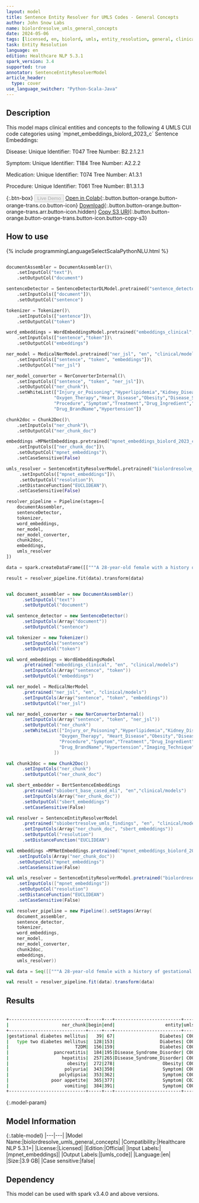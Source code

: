 ```yaml
---
layout: model
title: Sentence Entity Resolver for UMLS Codes - General Concepts
author: John Snow Labs
name: biolordresolve_umls_general_concepts
date: 2024-05-06
tags: [licensed, en, biolord, umls, entity_resolution, general, clinical]
task: Entity Resolution
language: en
edition: Healthcare NLP 5.3.1
spark_version: 3.4
supported: true
annotator: SentenceEntityResolverModel
article_header:
  type: cover
use_language_switcher: "Python-Scala-Java"
---
```


## Description

This model maps clinical entities and concepts to the following 4 UMLS CUI code categories using ´mpnet_embeddings_biolord_2023_c´ Sentence Embeddings:

Disease:
Unique Identifier: T047
Tree Number: B2.2.1.2.1

Symptom:
Unique Identifier: T184
Tree Number: A2.2.2

Medication:
Unique Identifier: T074
Tree Number: A1.3.1

Procedure:
Unique Identifier: T061
Tree Number: B1.3.1.3


{:.btn-box}
<button class="button button-orange" disabled>Live Demo</button>
[Open in Colab](https://colab.research.google.com/github/JohnSnowLabs/spark-nlp-workshop/blob/master/healthcare-nlp/05.0.Clinical_Entity_Resolvers.ipynb){:.button.button-orange.button-orange-trans.co.button-icon}
[Download](https://s3.amazonaws.com/auxdata.johnsnowlabs.com/clinical/models/biolordresolve_umls_general_concepts_en_5.3.1_3.4_1714987842410.zip){:.button.button-orange.button-orange-trans.arr.button-icon.hidden}
[Copy S3 URI](s3://auxdata.johnsnowlabs.com/clinical/models/biolordresolve_umls_general_concepts_en_5.3.1_3.4_1714987842410.zip){:.button.button-orange.button-orange-trans.button-icon.button-copy-s3}

## How to use



<div class="tabs-box" markdown="1">
{% include programmingLanguageSelectScalaPythonNLU.html %}
  
```python

documentAssembler = DocumentAssembler()\
    .setInputCol("text")\
    .setOutputCol("document")

sentenceDetector = SentenceDetectorDLModel.pretrained("sentence_detector_dl_healthcare","en","clinical/models")\
    .setInputCols(["document"])\
    .setOutputCol("sentence")

tokenizer = Tokenizer()\
    .setInputCols(["sentence"])\
    .setOutputCol("token")

word_embeddings = WordEmbeddingsModel.pretrained("embeddings_clinical","en","clinical/models")\
    .setInputCols(["sentence","token"])\
    .setOutputCol("embeddings")

ner_model = MedicalNerModel.pretrained("ner_jsl", "en", "clinical/models")\
    .setInputCols(["sentence", "token", "embeddings"])\
    .setOutputCol("ner_jsl")

ner_model_converter = NerConverterInternal()\
    .setInputCols(["sentence", "token", "ner_jsl"])\
    .setOutputCol("ner_chunk")\
    .setWhiteList(["Injury_or_Poisoning","Hyperlipidemia","Kidney_Disease","Oncological","Cerebrovascular_Disease",
                  "Oxygen_Therapy","Heart_Disease","Obesity","Disease_Syndrome_Disorder","Symptom","Treatment","Diabetes","Injury_or_Poisoning",
                  "Procedure","Symptom","Treatment","Drug_Ingredient","VS_Finding","Communicable_Disease",
                  "Drug_BrandName","Hypertension"])

chunk2doc = Chunk2Doc()\
    .setInputCols("ner_chunk")\
    .setOutputCol("ner_chunk_doc")

embeddings =MPNetEmbeddings.pretrained("mpnet_embeddings_biolord_2023_c","en")\
    .setInputCols(["ner_chunk_doc"])\
    .setOutputCol("mpnet_embeddings")\
    .setCaseSensitive(False)

umls_resolver = SentenceEntityResolverModel.pretrained("biolordresolve_umls_general_concepts", "en", "clinical/models")\
     .setInputCols(["mpnet_embeddings"])\
     .setOutputCol("resolution")\
    .setDistanceFunction("EUCLIDEAN")\
    .setCaseSensitive(False)

resolver_pipeline = Pipeline(stages=[
    documentAssembler,
    sentenceDetector,
    tokenizer,
    word_embeddings,
    ner_model,
    ner_model_converter,
    chunk2doc,
    embeddings,
    umls_resolver
])

data = spark.createDataFrame([["""A 28-year-old female with a history of gestational diabetes mellitus diagnosed eight years prior to presentation and subsequent type two diabetes mellitus (T2DM), one prior episode of pancreatitis three years prior to presentation, associated with an acute hepatitis, and obesity with a BMI of 33.5 kg/m2, presented with a one-week history of polyuria, polydipsia, poor appetite, and vomiting."""]]).toDF("text")

result = resolver_pipeline.fit(data).transform(data)

```
```scala

val document_assembler = new DocumentAssembler()
      .setInputCol("text")
      .setOutputCol("document")

val sentence_detector = new SentenceDetector()
      .setInputCols(Array("document"))
      .setOutputCol("sentence")

val tokenizer = new Tokenizer()
      .setInputCols("sentence")
      .setOutputCol("token")

val word_embeddings = WordEmbeddingsModel
      .pretrained("embeddings_clinical", "en", "clinical/models")
      .setInputCols(Array("sentence", "token"))
      .setOutputCol("embeddings")

val ner_model = MedicalNerModel
      .pretrained("ner_jsl", "en", "clinical/models")
      .setInputCols(Array("sentence", "token", "embeddings"))
      .setOutputCol("ner_jsl")

val ner_model_converter = new NerConverterInternal()
      .setInputCols(Array("sentence", "token", "ner_jsl"))
      .setOutputCol("ner_chunk")
      .setWhiteList(["Injury_or_Poisoning","Hyperlipidemia","Kidney_Disease","Oncological","Cerebrovascular_Disease",
                    "Oxygen_Therapy", "Heart_Disease","Obesity","Disease_Syndrome_Disorder","Symptom","Treatment","Diabetes","Injury_or_Poisoning",
                    "Procedure","Symptom","Treatment","Drug_Ingredient","VS_Finding","Communicable_Disease",
                    "Drug_BrandName","Hypertension","Imaging_Technique"
                  ])

val chunk2doc = new Chunk2Doc()
      .setInputCols("ner_chunk")
      .setOutputCol("ner_chunk_doc")

val sbert_embedder = BertSentenceEmbeddings
      .pretrained("sbiobert_base_cased_mli", "en","clinical/models")
      .setInputCols(Array("ner_chunk_doc"))
      .setOutputCol("sbert_embeddings")
      .setCaseSensitive(False)

val resolver = SentenceEntityResolverModel
      .pretrained("sbiobertresolve_umls_findings", "en", "clinical/models")
      .setInputCols(Array("ner_chunk_doc", "sbert_embeddings"))
      .setOutputCol("resolution")
      .setDistanceFunction("EUCLIDEAN")

val embeddings =MPNetEmbeddings.pretrained("mpnet_embeddings_biolord_2023_c","en")
    .setInputCols(Array("ner_chunk_doc"))
    .setOutputCol("mpnet_embeddings")
    .setCaseSensitive(False)

val umls_resolver = SentenceEntityResolverModel.pretrained("biolordresolve_umls_general_concepts", "en", "clinical/models")
    .setInputCols(["mpnet_embeddings"])
    .setOutputCol("resolution")
    .setDistanceFunction("EUCLIDEAN")
    .setCaseSensitive(False)

val resolver_pipeline = new Pipeline().setStages(Array(
    document_assembler,
    sentence_detector,
    tokenizer,
    word_embeddings,
    ner_model,
    ner_model_converter,
    chunk2doc,
    embeddings,
    umls_resolver))

val data = Seq([["""A 28-year-old female with a history of gestational diabetes mellitus diagnosed eight years prior to presentation and subsequent type two diabetes mellitus (T2DM), one prior episode of pancreatitis three years prior to presentation, associated with an acute hepatitis, and obesity with a BMI of 33.5 kg/m2, presented with a one-week history of polyuria, polydipsia, poor appetite, and vomiting."""]]).toDF("text")

val result = resolver_pipeline.fit(data).transform(data)

```
</div>

## Results

```bash

+-----------------------------+-----+---+-------------------------+---------+---------------------------------+------------------------------------------------------------+------------------------------------------------------------+
|                    ner_chunk|begin|end|                   entity|umls_code|                      description|                                               all_k_results|                                           all_k_resolutions|
+-----------------------------+-----+---+-------------------------+---------+---------------------------------+------------------------------------------------------------+------------------------------------------------------------+
|gestational diabetes mellitus|   39| 67|                 Diabetes| C0085207|Gestational diabetes mellitus NOS|C0085207:::C0032969:::C0341893:::C0341898:::C1391475:::C2...|Gestational diabetes mellitus NOS:::Unspecified diabetes ...|
|   type two diabetes mellitus|  128|153|                 Diabetes| C0011860|         Type 2 Diabetes Mellitus|C0011860:::C1719939:::C0877302:::C1832544:::C0342262:::C1...|Type 2 Diabetes Mellitus:::Disorder associated with type ...|
|                         T2DM|  156|159|                 Diabetes| C0011860|                              T2D|C0011860:::C1832387:::C1835887:::C4015183:::C1832544:::C1...|T2D:::T2D2:::TNDM2:::T2D5:::T2D1:::T2D4:::TPMTD:::T2D3:::...|
|                 pancreatitis|  184|195|Disease_Syndrome_Disorder| C0030305|                     pancreatitis|C0030305:::C0856100:::C0267948:::C0267946:::C0001339:::C1...|pancreatitis:::Pancreatitis aggravated:::Metabolic pancre...|
|                    hepatitis|  257|265|Disease_Syndrome_Disorder| C0019158|                        Hepatitis|C0019158:::C0019159:::C0040860:::C0744855:::C0854496:::C0...|Hepatitis:::a hepatitis:::Portal hepatitis:::hepatitis im...|
|                      obesity|  272|278|                  Obesity| C0028754|                          OBESITY|C0028754:::C0451819:::C1561826:::C0149974:::C0028756:::C2...|OBESITY:::Simple obesity:::Overweight and obesity:::PRIMA...|
|                     polyuria|  343|350|                  Symptom| C0032617|                         Polyuria|C0032617:::C2830339:::C3888890:::C0016708:::C0848232:::C3...|Polyuria:::Other polyuria:::Polyuria-polydipsia syndrome:...|
|                   polydipsia|  353|362|                  Symptom| C0085602|                   Polydipsia NOS|C0085602:::C3888890:::C1540939:::C0857397:::C0241379:::C1...|Polydipsia NOS:::Polyuria-polydipsia syndrome:::(Excessiv...|
|                poor appetite|  365|377|                  Symptom| C0232462|          Decreased food appetite|        C0232462:::C0003123:::C1971623:::C0426583:::C0426579|Decreased food appetite:::APPETITE IMPAIRED:::Appetite lo...|
|                     vomiting|  384|391|                  Symptom| C0042963|                    Vomiting, NOS|C0042963:::C0027498:::C3825500:::C3874311:::C0474496:::C0...|Vomiting, NOS:::nausea with vomiting:::Vomiting in childr...|
+-----------------------------+-----+---+-------------------------+---------+---------------------------------+------------------------------------------------------------+------------------------------------------------------------+

```

{:.model-param}
## Model Information

{:.table-model}
|---|---|
|Model Name:|biolordresolve_umls_general_concepts|
|Compatibility:|Healthcare NLP 5.3.1+|
|License:|Licensed|
|Edition:|Official|
|Input Labels:|[mpnet_embeddings]|
|Output Labels:|[umls_code]|
|Language:|en|
|Size:|3.9 GB|
|Case sensitive:|false|

## Dependency
This model can be used with spark v3.4.0 and above versions.
